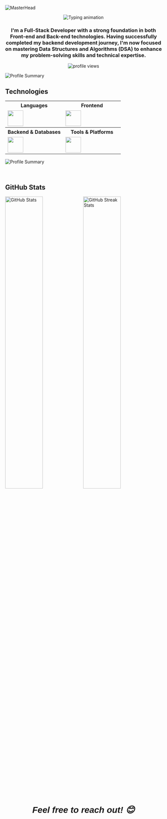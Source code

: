![MasterHead](https://img.freepik.com/free-vector/development-typographic-header-presenting-content-web-pages-website-layout-composition-color-development-idea-computer-technology-flat-vector-illustration_613284-2493.jpg?t=st=1724584853~exp=1724588453~hmac=2d5cbf991ae8eda5999e6acbb99cec40bdf474b965db0606b2272de523486357&w=1380)
<p align="center">
  <img src="https://readme-typing-svg.herokuapp.com?size=32&pause=1000&color=D1D7E0&center=true&vCenter=true&width=550&lines=Hi%2C+I'm+Sachin+Kumar+Gupta+👋;Full+Stack+Developer+🖥️;Let's+connect!+🤝" alt="Typing animation" />
</p>

<h3 align="center">I'm a Full-Stack Developer with a strong foundation in both Front-end and Back-end technologies. Having successfully completed my backend development journey, I'm now focused on mastering Data Structures and Algorithms (DSA) to enhance my problem-solving skills and technical expertise.</h3>

<p align="center">
 <img  src="https://komarev.com/ghpvc/?username=sachinkg-13&style=for-the-badge&color=lightgrey&style=pixel" alt="profile views" /> 
</p>

 
![Profile Summary](https://capsule-render.vercel.app/api?type=rect&color=gradient&height=2.5&section=footer&reversal=true&colors=FF8B3D,D45E1B&width=100%)

## Technologies 

<table>
  <tr>
    <th width="50%">Languages</th>
    <th width="50%">Frontend</th>
  </tr>
  <tr>
    <td align="left" width="50%">
      <img src="https://skillicons.dev/icons?i=js,ts,java,cpp,python" height="50"/>
    </td>
    <td align="left" width="50%">
      <img src="https://skillicons.dev/icons?i=html,css,react,nextjs,tailwind,bootstrap" height="50"/>
    </td>
  </tr>
  <tr>
    <th width="50%">Backend & Databases</th>
    <th width="50%">Tools & Platforms</th>
  </tr>
  <tr>
    <td align="left" width="50%">
      <img src="https://skillicons.dev/icons?i=nodejs,mongodb,firebase,appwrite" height="50"/>
    </td>
    <td align="left" width="50%">
      <img src="https://skillicons.dev/icons?i=aws,docker,git,github,figma,nginx,postman" height="50"/>
    </td>
  </tr>
</table>

![Profile Summary](https://capsule-render.vercel.app/api?type=rect&color=gradient&height=2.5&section=footer&reversal=true&colors=FF8B3D,D45E1B&width=100%)


<br clear="both">

## GitHub Stats

<p align="left">
  <img src="https://github-readme-stats.vercel.app/api?username=sachinkg-13&show_icons=true&theme=dark&hide_border=true&border_radius=5&card_width=450" alt="GitHub Stats"  width="49%" />
  <img src="https://streak-stats.demolab.com?user=sachinkg-13&theme=dark&hide_border=true&border_radius=5&card_width=450" alt="GitHub Streak Stats"  width="49%" />
</p>

<h1 align="center" style="font-family: 'Poppins', sans-serif;"><em>Feel free to reach out! 😊</em></h1>

